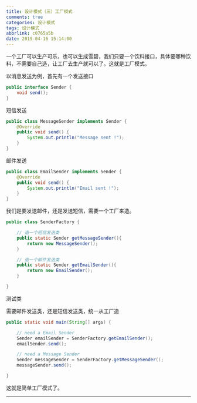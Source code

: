 ```yaml
---
title: 设计模式（三）工厂模式
comments: true
categories: 设计模式
tags: 设计模式
abbrlink: c0765a5b
date: 2019-04-16 15:14:00
---
```


一个工厂可以生产可乐，也可以生成雪碧，我们只要一个饮料接口，具体要哪种饮料，不需要自己造，让工厂去生产就可以了。这就是工厂模式。

以消息发送为例，首先有一个发送接口

```java
public interface Sender {
    void send();
}
```

短信发送

```java
public class MessageSender implements Sender {
    @Override
    public void send() {
        System.out.println("Message sent !");
    }
}
```

邮件发送

```java
public class EmailSender implements Sender {
    @Override
    public void send() {
        System.out.println("Email sent !");
    }
}
```

我们是要发送邮件，还是发送短信，需要一个工厂来造。

<!-- more -->

```java
public class SenderFactory {

    // 造一个短信发送类
    public static Sender getMessageSender(){
        return new MessageSender();
    }

    // 造一个邮件发送类
    public static Sender getEmailSender(){
        return new EmailSender();
    }

}
```

测试类

需要邮件发送类，还是短信发送类，统一从工厂造

```java
public static void main(String[] args) {

    // need a Email Sender
    Sender emailSender = SenderFactory.getEmailSender();
    emailSender.send();

    // need a Message Sender
    Sender messageSender = SenderFactory.getMessageSender();
    messageSender.send();

}
```

这就是简单工厂模式了。

---
